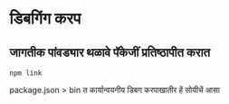 # डिबगिंग करप

## जागतीक पांवड्यार थळावे पॅकेजीं प्रतिष्ठापीत करात

`npm link`

package.json > bin त कार्यान्वयनीय डिबग करपाखातीर हें सोयीचें आसा